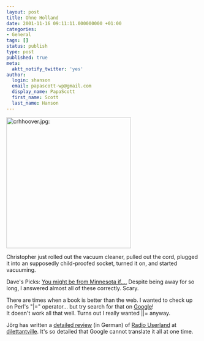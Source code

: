 ```yaml
---
layout: post
title: Ohne Holland
date: 2001-11-16 09:11:11.000000000 +01:00
categories:
- General
tags: []
status: publish
type: post
published: true
meta:
  aktt_notify_twitter: 'yes'
author:
  login: shanson
  email: papascott-wp@gmail.com
  display_name: PapaScott
  first_name: Scott
  last_name: Hanson
---
```

<p><img src="http://www.papascott.de/wordpress/wp-content/uploads/2001/11/crhhoover.jpg" height="342" width="325" border="0" alt="crhhoover.jpg: " /></p>
<p>Christopher just rolled out the vacuum cleaner, pulled out the cord, plugged it into an supposedly child-proofed socket, turned it on, and started vacuuming. </p>
<p>Dave's Picks: <a href="http://davespicks.com/misc/mightbefrommn.html">You might be from Minnesota if....</a>  Despite being away for so long, I answered almost all of these correctly. Scary.</p>
<p>There are times when a book is better than the web. I wanted to check up on Perl's  "|=" operator... but try search for that on <a href="http://www.google.com/search?q=PapaScott&btnG=Google+Search">Google</a>!<br />
 It doesn't work all that well. Turns out I really wanted ||= anyway.</p>
<p>Jörg has written a <a href="http://dilett.antville.org/20011115/2437/">detailed review</a> (in German) of <a href="http://radio.userland.com">Radio Userland</a> at <a href="http://dilett.antville.org">dilettantville</a>. It's so detailed that Google cannot translate it all at one time.</p>
